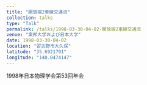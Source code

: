 ```yaml
---
title: "開放端2車線交通流"
collection: talks
type: "Talk"
permalink: /talks/1998-03-30-04-02-開放端2車線交通流
venue: "東邦大学および日本大学"
date: 1998-03-30-04-02
location: "習志野市大久保"
latitude: "35.6921791"
longitude: "140.0474147"
---
```


1998年日本物理学会第53回年会
